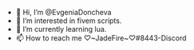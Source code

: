 - 👋 Hi, I’m @EvgeniaDoncheva
- 👀 I’m interested in fivem scripts.
- 🌱 I’m currently learning lua.
- 📫 How to reach me ♡~JadeFire~♡#8443-Discord

<!---
EvgeniaDoncheva/EvgeniaDoncheva is a ✨ special ✨ repository because its `README.md` (this file) appears on your GitHub profile.
You can click the Preview link to take a look at your changes.
--->
